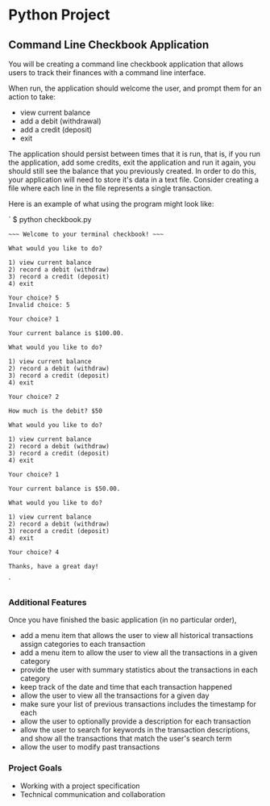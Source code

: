 # Python Project
## Command Line Checkbook Application

You will be creating a command line checkbook application that allows users to track their finances with a command line interface.

When run, the application should welcome the user, and prompt them for an action to take:

- view current balance
- add a debit (withdrawal)
- add a credit (deposit)
- exit

The application should persist between times that it is run, that is, if you run the application, add some credits, exit the application and run it again, you should still see the balance that you previously created. In order to do this, your application will need to store it's data in a text file. Consider creating a file where each line in the file represents a single transaction.

Here is an example of what using the program might look like:


`
    $ python checkbook.py

    ~~~ Welcome to your terminal checkbook! ~~~

    What would you like to do?

    1) view current balance
    2) record a debit (withdraw)
    3) record a credit (deposit)
    4) exit

    Your choice? 5
    Invalid choice: 5

    Your choice? 1

    Your current balance is $100.00.

    What would you like to do?

    1) view current balance
    2) record a debit (withdraw)
    3) record a credit (deposit)
    4) exit

    Your choice? 2

    How much is the debit? $50

    What would you like to do?

    1) view current balance
    2) record a debit (withdraw)
    3) record a credit (deposit)
    4) exit

    Your choice? 1

    Your current balance is $50.00.

    What would you like to do?

    1) view current balance
    2) record a debit (withdraw)
    3) record a credit (deposit)
    4) exit

    Your choice? 4

    Thanks, have a great day!
`

### Additional Features
Once you have finished the basic application (in no particular order),

- add a menu item that allows the user to view all historical transactions
assign categories to each transaction
- add a menu item to allow the user to view all the transactions in a given category
- provide the user with summary statistics about the transactions in each category
- keep track of the date and time that each transaction happened
- allow the user to view all the transactions for a given day
- make sure your list of previous transactions includes the timestamp for each
- allow the user to optionally provide a description for each transaction
- allow the user to search for keywords in the transaction descriptions, and show all the transactions that match the user's search term
- allow the user to modify past transactions
### Project Goals
- Working with a project specification
- Technical communication and collaboration